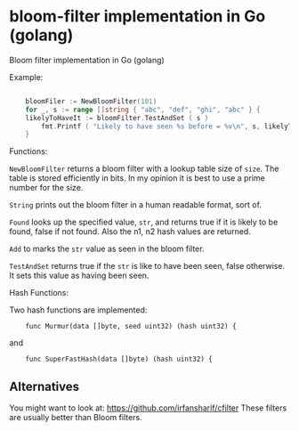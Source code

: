 bloom-filter implementation in Go (golang)
==========================================

Bloom filter implementation in Go (golang)

Example:

```Go

	bloomFiler := NewBloomFilter(101)
	for _, s := range []string { "abc", "def", "ghi", "abc" } {
	likelyToHaveIt := bloomFilter.TestAndSet ( s )
		fmt.Printf ( "Likely to have seen %s before = %v\n", s, likelyToHaveIt )
	}

```

Functions:

`NewBloomFilter` returns a bloom filter with a lookup table size of `size`.  The table is stored efficiently in bits. In my opinion it is best to use a prime number for the size.

`String` prints out the bloom filter in a human readable format, sort of.

`Found` looks up the specified value, `str`, and returns true if it is likely to be found, false if not found.  Also the n1, n2 hash values are returned.

`Add` to marks the `str` value as seen in the bloom filter.

`TestAndSet` returns true if the `str` is like to have been seen, false otherwise.  It sets this value as having been seen.

Hash Functions:

Two hash functions are implemented:

```
	func Murmur(data []byte, seed uint32) (hash uint32) {
```

and

```
	func SuperFastHash(data []byte) (hash uint32) {
```


Alternatives
------------

You might want to look at: https://github.com/irfansharif/cfilter
These filters are usually better than Bloom filters.


